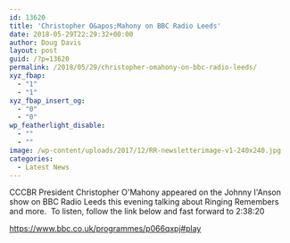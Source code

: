 ```yaml
---
id: 13620
title: 'Christopher O&apos;Mahony on BBC Radio Leeds'
date: 2018-05-29T22:29:32+00:00
author: Doug Davis
layout: post
guid: /?p=13620
permalink: /2018/05/29/christopher-omahony-on-bbc-radio-leeds/
xyz_fbap:
  - "1"
  - "1"
xyz_fbap_insert_og:
  - "0"
  - "0"
wp_featherlight_disable:
  - ""
  - ""
image: /wp-content/uploads/2017/12/RR-newsletterimage-v1-240x240.jpg
categories:
  - Latest News
---
```

CCCBR President Christopher O&apos;Mahony appeared on the Johnny I&apos;Anson show on BBC Radio Leeds this evening talking about Ringing Remembers and more.  To listen, follow the link below and fast forward to 2:38:20

<a href="https://www.bbc.co.uk/programmes/p066qxpj#play" target="_blank" rel="noopener">https://www.bbc.co.uk/programmes/p066qxpj#play</a>
